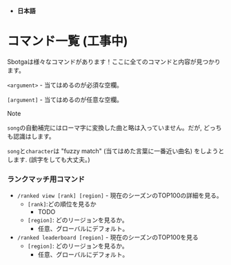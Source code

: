 - **日本語**
# コマンド一覧 (工事中)
Sbotgaは様々なコマンドがあります！ここに全てのコマンドと内容が見つかります。

`<argument>` - 当てはめるのが必須な空欄。

`[argument]` - 当てはめるのが任意な空欄。

> [!NOTE]  
> `song`の自動補完にはローマ字に変換した曲と略は入っていません。だが, どっちも認識はします。
> 
> `song`と`character`は "fuzzy match" (当てはめた言葉に一番近い曲名) をしようとします. (誤字をしても大丈夫。)
### ランクマッチ用コマンド
- `/ranked view [rank] [region]` - 現在のシーズンのTOP100の詳細を見る。
    - `[rank]`:どの順位を見るか
        - TODO
    - `[region]`: どのリージョンを見るか。
        - 任意、グローバルにデフォルト。
- `/ranked leaderboard [region]` - 現在のシーズンのTOP100を見る
    - `[region]`: どのリージョンを見るか。
        - 任意、グローバルにデフォルト。
